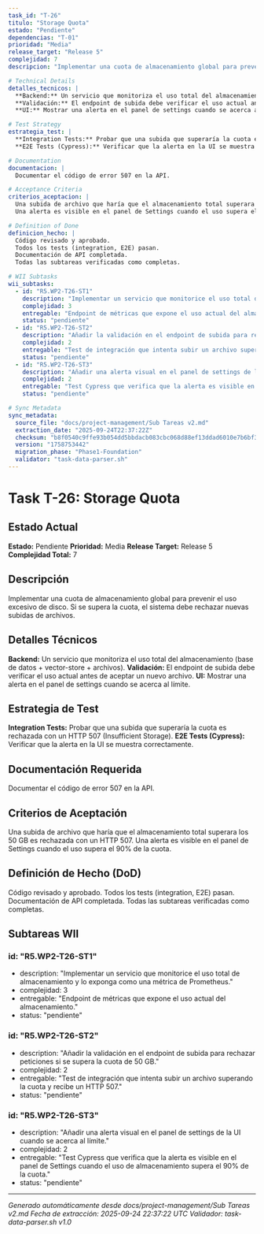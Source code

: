 ```yaml
---
task_id: "T-26"
titulo: "Storage Quota"
estado: "Pendiente"
dependencias: "T-01"
prioridad: "Media"
release_target: "Release 5"
complejidad: 7
descripcion: "Implementar una cuota de almacenamiento global para prevenir el uso excesivo de disco. Si se supera la cuota, el sistema debe rechazar nuevas subidas de archivos."

# Technical Details
detalles_tecnicos: |
  **Backend:** Un servicio que monitoriza el uso total del almacenamiento (base de datos + vector-store + archivos).
  **Validación:** El endpoint de subida debe verificar el uso actual antes de aceptar un nuevo archivo.
  **UI:** Mostrar una alerta en el panel de settings cuando se acerca al límite.

# Test Strategy
estrategia_test: |
  **Integration Tests:** Probar que una subida que superaría la cuota es rechazada con un HTTP 507 (Insufficient Storage).
  **E2E Tests (Cypress):** Verificar que la alerta en la UI se muestra correctamente.

# Documentation
documentacion: |
  Documentar el código de error 507 en la API.

# Acceptance Criteria
criterios_aceptacion: |
  Una subida de archivo que haría que el almacenamiento total superara los 50 GB es rechazada con un HTTP 507.
  Una alerta es visible en el panel de Settings cuando el uso supera el 90% de la cuota.

# Definition of Done
definicion_hecho: |
  Código revisado y aprobado.
  Todos los tests (integration, E2E) pasan.
  Documentación de API completada.
  Todas las subtareas verificadas como completas.

# WII Subtasks
wii_subtasks:
  - id: "R5.WP2-T26-ST1"
    description: "Implementar un servicio que monitorice el uso total de almacenamiento y lo exponga como una métrica de Prometheus."
    complejidad: 3
    entregable: "Endpoint de métricas que expone el uso actual del almacenamiento."
    status: "pendiente"
  - id: "R5.WP2-T26-ST2"
    description: "Añadir la validación en el endpoint de subida para rechazar peticiones si se supera la cuota de 50 GB."
    complejidad: 2
    entregable: "Test de integración que intenta subir un archivo superando la cuota y recibe un HTTP 507."
    status: "pendiente"
  - id: "R5.WP2-T26-ST3"
    description: "Añadir una alerta visual en el panel de settings de la UI cuando se acerca al límite."
    complejidad: 2
    entregable: "Test Cypress que verifica que la alerta es visible en el panel de Settings cuando el uso de almacenamiento supera el 90% de la cuota."
    status: "pendiente"

# Sync Metadata
sync_metadata:
  source_file: "docs/project-management/Sub Tareas v2.md"
  extraction_date: "2025-09-24T22:37:22Z"
  checksum: "b8f0540c9ffe93b054dd5bbdacb083cbc068d88ef13ddad6010e7b6bf3bd30a7"
  version: "1758753442"
  migration_phase: "Phase1-Foundation"
  validator: "task-data-parser.sh"
---
```


# Task T-26: Storage Quota

## Estado Actual
**Estado:** Pendiente
**Prioridad:** Media
**Release Target:** Release 5
**Complejidad Total:** 7

## Descripción
Implementar una cuota de almacenamiento global para prevenir el uso excesivo de disco. Si se supera la cuota, el sistema debe rechazar nuevas subidas de archivos.

## Detalles Técnicos
**Backend:** Un servicio que monitoriza el uso total del almacenamiento (base de datos + vector-store + archivos).
**Validación:** El endpoint de subida debe verificar el uso actual antes de aceptar un nuevo archivo.
**UI:** Mostrar una alerta en el panel de settings cuando se acerca al límite.

## Estrategia de Test
**Integration Tests:** Probar que una subida que superaría la cuota es rechazada con un HTTP 507 (Insufficient Storage).
**E2E Tests (Cypress):** Verificar que la alerta en la UI se muestra correctamente.

## Documentación Requerida
Documentar el código de error 507 en la API.

## Criterios de Aceptación
Una subida de archivo que haría que el almacenamiento total superara los 50 GB es rechazada con un HTTP 507.
Una alerta es visible en el panel de Settings cuando el uso supera el 90% de la cuota.

## Definición de Hecho (DoD)
Código revisado y aprobado.
Todos los tests (integration, E2E) pasan.
Documentación de API completada.
Todas las subtareas verificadas como completas.

## Subtareas WII
### id: "R5.WP2-T26-ST1"
- description: "Implementar un servicio que monitorice el uso total de almacenamiento y lo exponga como una métrica de Prometheus."
- complejidad: 3
- entregable: "Endpoint de métricas que expone el uso actual del almacenamiento."
- status: "pendiente"
### id: "R5.WP2-T26-ST2"
- description: "Añadir la validación en el endpoint de subida para rechazar peticiones si se supera la cuota de 50 GB."
- complejidad: 2
- entregable: "Test de integración que intenta subir un archivo superando la cuota y recibe un HTTP 507."
- status: "pendiente"
### id: "R5.WP2-T26-ST3"
- description: "Añadir una alerta visual en el panel de settings de la UI cuando se acerca al límite."
- complejidad: 2
- entregable: "Test Cypress que verifica que la alerta es visible en el panel de Settings cuando el uso de almacenamiento supera el 90% de la cuota."
- status: "pendiente"

---
*Generado automáticamente desde docs/project-management/Sub Tareas v2.md*
*Fecha de extracción: 2025-09-24 22:37:22 UTC*
*Validador: task-data-parser.sh v1.0*
